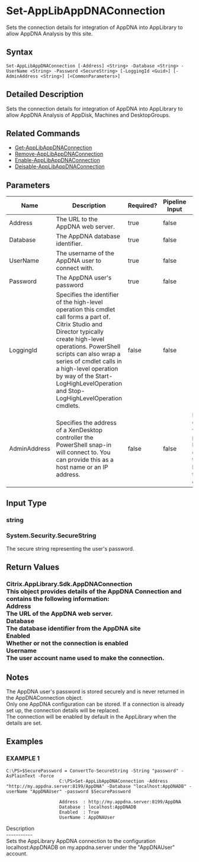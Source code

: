 ﻿# Set-AppLibAppDNAConnection

   Sets the connection details for integration of AppDNA into AppLibrary to allow AppDNA Analysis by this site.

## Syntax
```
Set-AppLibAppDNAConnection [-Address] <String> -Database <String> -UserName <String> -Password <SecureString> [-LoggingId <Guid>] [-AdminAddress <String>] [<CommonParameters>]
```

## Detailed Description
   Sets the connection details for integration of AppDNA into AppLibrary to allow AppDNA Analysis of AppDisk, Machines and DesktopGroups.

## Related Commands
  * [Get-AppLibAppDNAConnection](Get-AppLibAppDNAConnection/)
  * [Remove-AppLibAppDNAConnection](Remove-AppLibAppDNAConnection/)
  * [Enable-AppLibAppDNAConnection](Enable-AppLibAppDNAConnection/)
  * [Deisable-AppLibAppDNAConnection](Deisable-AppLibAppDNAConnection/)
## Parameters

| Name   | Description | Required? | Pipeline Input | Default Value |
| --- | --- | --- | --- | --- |
| Address | The URL to the AppDNA web server. | true | false |  |
| Database | The AppDNA database identifier. | true | false |  |
| UserName | The username of the AppDNA user to connect with. | true | false |  |
| Password | The AppDNA user's password | true | false |  |
| LoggingId | Specifies the identifier of the high-level operation this cmdlet call forms a part of. Citrix Studio and Director typically create high-level operations. PowerShell scripts can also wrap a series of cmdlet calls in a high-level operation by way of the Start-LogHighLevelOperation and Stop-LogHighLevelOperation cmdlets. | false | false |  |
| AdminAddress | Specifies the address of a XenDesktop controller the PowerShell snap-in will connect to. You can provide this as a host name or an IP address. | false | false | Localhost. Once a value is provided by any cmdlet, this value becomes the default. |

## Input Type
### string
   ### System.Security.SecureString
   The secure string representing the user's password.
## Return Values
### Citrix.AppLibrary.Sdk.AppDNAConnection<br>                    This object provides details of the AppDNA Connection and contains the following information:<br>                    Address <string><br>                    The URL of the AppDNA web server.<br>                    Database <string><br>                    The database identifier from the AppDNA site<br>                    Enabled <bool><br>                    Whether or not the connection is enabled<br>                    Username <string><br>                    The user account name used to make the connection.
   ## Notes
   The AppDNA user's password is stored securely and is never returned in the AppDNAConnection object.<br>    Only one AppDNA configuration can be stored. If a connection is already set up, the connection details will be replaced.<br>    The connection will be enabled by default in the AppLibrary when the details are set.
## Examples

### EXAMPLE 1
```
C:\PS>$SecurePassword = ConvertTo-SecureString -String "password" -AsPlainText -Force
                    C:\PS>Set-AppLibAppDNAConnection -Address "http://my.appdna.server:8199/AppDNA" -Database "localhost:AppDNADB" -userName "AppDNAUser" -password $SecurePassword

                    Address  : http://my.appdna.server:8199/AppDNA
                    Database : localhost:AppDNADB
                    Enabled  : True
                    UserName : AppDNAUser
```
   Description<br>-----------<br>Sets the AppLibrary AppDNA connection to the configuration localhost:AppDNADB on my.appdna.server under the "AppDNAUser" account.
